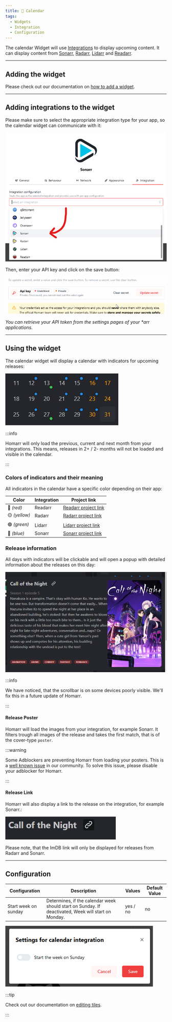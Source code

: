 ```yaml
---
title: 📆 Calendar
tags:
  - Widgets
  - Integration
  - Configuration
---
```



The calendar Widget will use [Integrations](/docs/integrations) to display upcoming content.
It can display content from [Sonarr](/docs/integrations#sonarr), [Radarr](/docs/integrations#radarr), [Lidarr](/docs/integrations#lidarr) and [Readarr](/docs/integrations#readarr).

---

## Adding the widget
Please check out our documentation on [how to add a widget](/docs/introduction/after-the-installation#adding-widgets).

---

## Adding integrations to the widget

Please make sure to select the appropriate integration type for your app, so the calendar widget can communicate with it:

![](./img/calendar/widget-calendar-integration-sonarr-example.png)

Then, enter your API key and click on the save button:

![](./img/calendar/sonarr-configure-credentials.gif)

*You can retrieve your API token from the settings pages of your \*arr applications.*

---

## Using the widget

The calendar widget will display a calendar with indicators for upcoming releases:

![Screenshot showing multiple indicators](./img/calendar/widget-calendar-indicators.png)

:::info

Homarr will only load the previous, current and next month from your integrations. This means, releases in 2+ / 2- months will not be loaded and visible in the calendar.

:::


### Colors of indicators and their meaning

All indicators in the calendar have a specific color depending on their app:

| Color         | Integration | Project link                                 |
| ------------- | ----------- | -------------------------------------------- |
| 🔴 *(red)*    | Readarr     | [Readarr project link](https://readarr.com/) |
| 🟡 *(yellow)* | Radarr      | [Radarr project link](https://radarr.video/) |
| 🟢 *(green)*  | Lidarr      | [Lidarr project link](https://lidarr.audio/) |
| 🔵 *(blue)*   | Sonarr      | [Sonarr project link](https://sonarr.tv/)    |

### Release information

All days with indicators will be clickable and will open a popup with detailed information about the releases on this day:

![Screenshot showing pop-up of day information](./img/calendar/widget-calendar-day-information.png)

:::info

We have noticed, that the scrollbar is on some devices poorly visible.
We'll fix this in a future update of Homarr.

:::

#### Release Poster
Homarr will load the images from your integration, for example Sonarr.
It filters trough all images of the release and takes the first match, that is of the cover-type ``poster``.

:::warning

Some Adblockers are preventing Homarr from loading your posters. This is a [well known issue](/docs/community/known-issues.md) in our community. To solve this issue, please disable your adblocker for Homarr.

:::

#### Release Link

Homarr will also display a link to the release on the integration, for example Sonarr.:

![screenshot of release link in the calendar](./img/calendar/widget-calendar-release-link.png)

Please note, that the ImDB link will only be displayed for releases from Radarr and Sonarr.

---

## Configuration

| Configuration        | Description | Values | Default Value |
| -------------------- | ----------- | ------ | ------------- |
| Start week on sunday | Determines, if the calendar week should start on Sunday. If deactivated, Week will start on Monday. | yes / no | no |

![configuration of the calendar widget](./img/calendar/widget-calendar-configuration.png)

:::tip

Check out our documentation on [editing tiles](/docs/introduction/after-the-installation#organizing-and-re-arranging-your-dashboard).

:::
